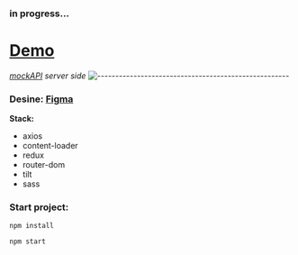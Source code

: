 ### in progress...

# [Demo](https://react-redux-shoes-store.vercel.app/)
*[mockAPI](https://mockapi.io/) server side*
![-----------------------------------------------------](https://raw.githubusercontent.com/andreasbm/readme/master/assets/lines/rainbow.png)
### Desine: [Figma](https://www.figma.com/file/fw0toTyXMwM1y4WIe0YFrJ/React-Sneakers?node-id=0%3A1)

**Stack:**
   - axios
   - content-loader
   - redux
   - router-dom
   - tilt
   - sass

### Start project:
<pre><code>npm install</code></pre>
<pre><code>npm start</code></pre>